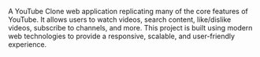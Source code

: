 A YouTube Clone web application replicating many of the core features of YouTube. It allows users to watch videos, search content, like/dislike videos, subscribe to channels, and more. This project is built using modern web technologies to provide a responsive, scalable, and user-friendly experience.
